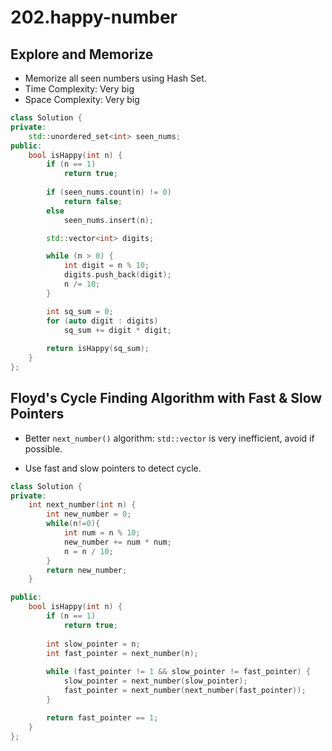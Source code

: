# 202.happy-number

## Explore and Memorize

* Memorize all seen numbers using Hash Set.
* Time Complexity: Very big
* Space Complexity: Very big

``` c++
class Solution {
private:
    std::unordered_set<int> seen_nums;
public:
    bool isHappy(int n) {    
        if (n == 1) 
            return true;
        
        if (seen_nums.count(n) != 0)
            return false;
        else
            seen_nums.insert(n);

        std::vector<int> digits;

        while (n > 0) {
            int digit = n % 10;
            digits.push_back(digit);
            n /= 10;
        }

        int sq_sum = 0;
        for (auto digit : digits) 
            sq_sum += digit * digit;
        
        return isHappy(sq_sum);
    }
};
```

## Floyd's Cycle Finding Algorithm with Fast & Slow Pointers

* Better `next_number()` algorithm: `std::vector` is very inefficient, avoid if possible.

* Use fast and slow pointers to detect cycle.

``` cpp
class Solution {
private:
    int next_number(int n) {
        int new_number = 0;
        while(n!=0){
            int num = n % 10;
            new_number += num * num;
            n = n / 10;
        }
        return new_number;
    }

public:
    bool isHappy(int n) {    
        if (n == 1) 
            return true;
        
        int slow_pointer = n;
        int fast_pointer = next_number(n);
        
        while (fast_pointer != 1 && slow_pointer != fast_pointer) {
            slow_pointer = next_number(slow_pointer);
            fast_pointer = next_number(next_number(fast_pointer));
        }

        return fast_pointer == 1;
    }
};
```

